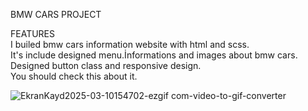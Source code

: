 BMW CARS PROJECT

FEATURES
<br>
 I builed bmw cars information website with html and scss.
<br>
It's include designed menu.İnformations and images about bmw cars.
<br>
Designed button class and responsive design.
<br>
You should check this about it.
<br>

![EkranKayd2025-03-10154702-ezgif com-video-to-gif-converter](https://github.com/user-attachments/assets/9e489aeb-5151-4e6e-b3d2-29c7d465b43d)







 
